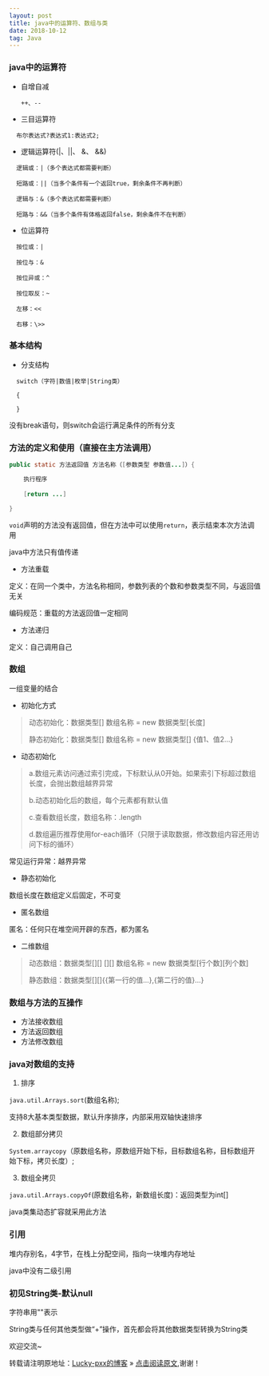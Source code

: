 ```yaml
---
layout: post
title: java中的运算符、数组与类
date: 2018-10-12
tag: Java
---  
```


### java中的运算符

- 自增自减

  `++、--`

- 三目运算符

```
  布尔表达式?表达式1:表达式2;
```

- 逻辑运算符(|、||、 &、 &&)

```
  逻辑或：|（多个表达式都需要判断）

  短路或：||（当多个条件有一个返回true，剩余条件不再判断）

  逻辑与：&（多个表达式都需要判断）

  短路与：&&（当多个条件有体格返回false，剩余条件不在判断）
```

- 位运算符

```
  按位或：|

  按位与：&

  按位异或：^

  按位取反：~

  左移：<<

  右移：\>>
```

### 基本结构

- 分支结构

```
  switch（字符|数值|枚举|String类）

  {

  }
```

没有break语句，则switch会运行满足条件的所有分支

### 方法的定义和使用（直接在主方法调用）

```java
public static 方法返回值 方法名称（[参数类型 参数值...]）{

	执行程序
	
	[return ...]

}
```

`void`声明的方法没有返回值，但在方法中可以使用`return`，表示结束本次方法调用

java中方法只有值传递

- 方法重载

定义：在同一个类中，方法名称相同，参数列表的个数和参数类型不同，与返回值无关

编码规范：重载的方法返回值一定相同

- 方法递归

定义：自己调用自己

### 数组

一组变量的结合

- 初始化方式

> 动态初始化：数据类型[] 数组名称 = new 数据类型[长度]
> 
> 静态初始化：数据类型[] 数组名称 = new 数据类型[] {值1、值2...}

- 动态初始化

> a.数组元素访问通过索引完成，下标默认从0开始。如果索引下标超过数组长度，会抛出数组越界异常
> 
> b.动态初始化后的数组，每个元素都有默认值
> 
> c.查看数组长度，数组名称：.length
> 
> d.数组遍历推荐使用for-each循环（只限于读取数据，修改数组内容还用访问下标的循环）

常见运行异常：越界异常

- 静态初始化

数组长度在数组定义后固定，不可变

- 匿名数组

匿名：任何只在堆空间开辟的东西，都为匿名

- 二维数组

> 动态数组：数据类型[][] []\[] 数组名称 = new 数据类型\[行个数][列个数]
> 
> 静态数组：数据类型[]\[]{{第一行的值...},{第二行的值}...}

### 数组与方法的互操作

- 方法接收数组
- 方法返回数组
- 方法修改数组

### java对数组的支持

1. 排序

`java.util.Arrays.sort`(数组名称);

支持8大基本类型数据，默认升序排序，内部采用双轴快速排序

2. 数组部分拷贝

`System.arraycopy`（原数组名称，原数组开始下标，目标数组名称，目标数组开始下标，拷贝长度）;

3. 数组全拷贝

`java.util.Arrays.copyOf`(原数组名称，新数组长度)：返回类型为int[]

java类集动态扩容就采用此方法



### 引用

堆内存别名，4字节，在栈上分配空间，指向一块堆内存地址

java中没有二级引用

### 初见String类-默认null

字符串用""表示

String类与任何其他类型做“+”操作，首先都会将其他数据类型转换为String类

欢迎交流~

转载请注明原地址：[Lucky-pxx的博客](http://www.bingoxin.top) » [点击阅读原文](http://www.bingoxin.top/2018/04/%E5%88%A4%E6%96%AD%E4%B8%A4%E4%B8%AA%E6%97%A0%E5%A4%B4%E7%BB%93%E7%82%B9%E7%9A%84%E5%8D%95%E9%93%BE%E8%A1%A8%E6%98%AF%E5%90%A6%E7%9B%B8%E4%BA%A4/),谢谢！